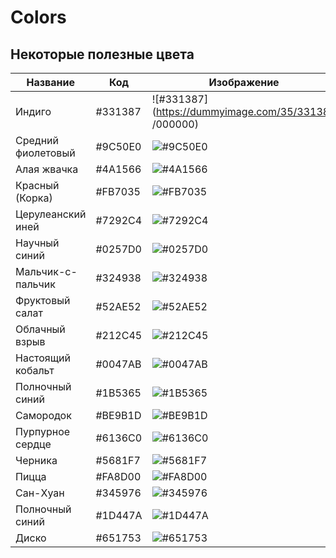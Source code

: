 # Colors

## Некоторые полезные цвета

| Название                         | Код         |  Изображение |
|----------------------------------|-------------|-------------------------------------------------------------------|
|  Индиго                          | #331387     | ![#331387](https://dummyimage.com/35/331387 /000000)             |
|  Средний фиолетовый              | #9C50E0     | ![#9C50E0](https://via.placeholder.com/35/9C50E0/000000?text=+)             |
|  Алая жвачка                     | #4A1566     | ![#4A1566](https://via.placeholder.com/35/A1566/000000?text=+)             |
|  Красный (Корка)                 | #FB7035     | ![#FB7035](https://via.placeholder.com/35/FB7035/000000?text=+)             |
|  Церулеанский иней               | #7292C4     | ![#7292C4](https://via.placeholder.com/35/7292C4/000000?text=+)             |
|  Научный синий                   | #0257D0     | ![#0257D0](https://via.placeholder.com/35/0257D0/000000?text=+)             |
|  Мальчик-с-пальчик               | #324938     | ![#324938](https://via.placeholder.com/35/324938/000000?text=+)             |
|  Фруктовый салат                 | #52AE52     | ![#52AE52](https://via.placeholder.com/35/52AE52/000000?text=+)             |
|  Облачный взрыв                  | #212C45     | ![#212C45](https://via.placeholder.com/35/212C45/000000?text=+)             |
|  Настоящий кобальт               | #0047AB     | ![#0047AB](https://via.placeholder.com/35/0047AB/000000?text=+)             |
|  Полночный синий                 | #1B5365     | ![#1B5365](https://via.placeholder.com/35/1B5365/000000?text=+)             |
|  Самородок                       | #BE9B1D     | ![#BE9B1D](https://via.placeholder.com/35/BE9B1D/000000?text=+)             |
|  Пурпурное сердце                | #6136C0     | ![#6136C0](https://via.placeholder.com/35/6136C0/000000?text=+)             |
|  Черника                         | #5681F7     | ![#5681F7](https://via.placeholder.com/35/5681F7/000000?text=+)             |
|  Пицца                           | #FA8D00     | ![#FA8D00](https://via.placeholder.com/35/FA8D00/000000?text=+)             |
|  Сан-Хуан                        | #345976     | ![#345976](https://via.placeholder.com/35/345976/000000?text=+)             |
|  Полночный синий                 | #1D447A     | ![#1D447A](https://via.placeholder.com/35/1D447A/000000?text=+)             |
|  Диско                           | #651753     | ![#651753](https://via.placeholder.com/35/651753/000000?text=+)             |

